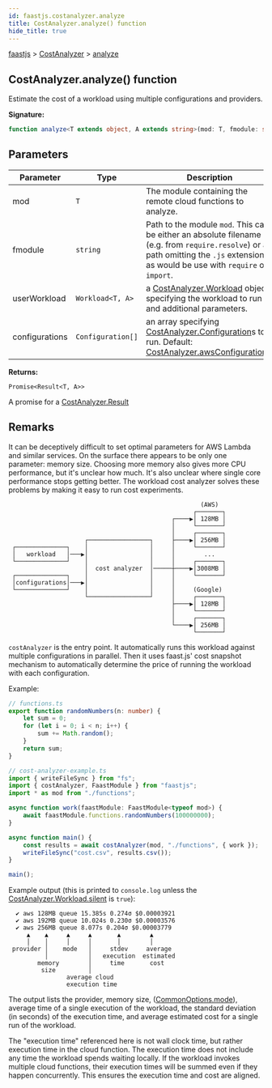 ```yaml
---
id: faastjs.costanalyzer.analyze
title: CostAnalyzer.analyze() function
hide_title: true
---
```

[faastjs](./faastjs.md) &gt; [CostAnalyzer](./faastjs.costanalyzer.md) &gt; [analyze](./faastjs.costanalyzer.analyze.md)

## CostAnalyzer.analyze() function

Estimate the cost of a workload using multiple configurations and providers.

<b>Signature:</b>

```typescript
function analyze<T extends object, A extends string>(mod: T, fmodule: string, userWorkload: Workload<T, A>, configurations?: Configuration[]): Promise<Result<T, A>>;
```

## Parameters

|  Parameter | Type | Description |
|  --- | --- | --- |
|  mod | <code>T</code> | The module containing the remote cloud functions to analyze. |
|  fmodule | <code>string</code> | Path to the module <code>mod</code>. This can be either an absolute filename (e.g. from <code>require.resolve</code>) or a path omitting the <code>.js</code> extension as would be use with <code>require</code> or <code>import</code>. |
|  userWorkload | <code>Workload&lt;T, A&gt;</code> | a [CostAnalyzer.Workload](./faastjs.costanalyzer.workload.md) object specifying the workload to run and additional parameters. |
|  configurations | <code>Configuration[]</code> | an array specifying [CostAnalyzer.Configuration](./faastjs.costanalyzer.configuration.md)<!-- -->s to run. Default: [CostAnalyzer.awsConfigurations](./faastjs.costanalyzer.awsconfigurations.md)<!-- -->. |

<b>Returns:</b>

`Promise<Result<T, A>>`

A promise for a [CostAnalyzer.Result](./faastjs.costanalyzer.result.md)

## Remarks

It can be deceptively difficult to set optimal parameters for AWS Lambda and similar services. On the surface there appears to be only one parameter: memory size. Choosing more memory also gives more CPU performance, but it's unclear how much. It's also unclear where single core performance stops getting better. The workload cost analyzer solves these problems by making it easy to run cost experiments.

```
                                                     (AWS)
                                                   ┌───────┐
                                             ┌────▶│ 128MB │
                                             │     └───────┘
                                             │     ┌───────┐
                     ┌─────────────────┐     ├────▶│ 256MB │
 ┌──────────────┐    │                 │     │     └───────┘
 │   workload   │───▶│                 │     │        ...
 └──────────────┘    │                 │     │     ┌───────┐
                     │  cost analyzer  │─────┼────▶│3008MB │
 ┌──────────────┐    │                 │     │     └───────┘
 │configurations│───▶│                 │     │
 └──────────────┘    │                 │     │     (Google)
                     └─────────────────┘     │     ┌───────┐
                                             ├────▶│ 128MB │
                                             │     └───────┘
                                             │     ┌───────┐
                                             └────▶│ 256MB │
                                                   └───────┘

```
`costAnalyzer` is the entry point. It automatically runs this workload against multiple configurations in parallel. Then it uses faast.js' cost snapshot mechanism to automatically determine the price of running the workload with each configuration.

Example:

```typescript
// functions.ts
export function randomNumbers(n: number) {
    let sum = 0;
    for (let i = 0; i < n; i++) {
        sum += Math.random();
    }
    return sum;
}

// cost-analyzer-example.ts
import { writeFileSync } from "fs";
import { costAnalyzer, FaastModule } from "faastjs";
import * as mod from "./functions";

async function work(faastModule: FaastModule<typeof mod>) {
    await faastModule.functions.randomNumbers(100000000);
}

async function main() {
    const results = await costAnalyzer(mod, "./functions", { work });
    writeFileSync("cost.csv", results.csv());
}

main();

```
Example output (this is printed to `console.log` unless the [CostAnalyzer.Workload.silent](./faastjs.costanalyzer.workload.silent.md) is `true`<!-- -->):

```
  ✔ aws 128MB queue 15.385s 0.274σ $0.00003921
  ✔ aws 192MB queue 10.024s 0.230σ $0.00003576
  ✔ aws 256MB queue 8.077s 0.204σ $0.00003779
     ▲    ▲     ▲     ▲       ▲        ▲
     │    │     │     │       │        │
 provider │    mode   │     stdev     average
          │           │   execution  estimated
        memory        │     time       cost
         size         │
                average cloud
                execution time

```
The output lists the provider, memory size, ([CommonOptions.mode](./faastjs.commonoptions.mode.md)<!-- -->), average time of a single execution of the workload, the standard deviation (in seconds) of the execution time, and average estimated cost for a single run of the workload.

The "execution time" referenced here is not wall clock time, but rather execution time in the cloud function. The execution time does not include any time the workload spends waiting locally. If the workload invokes multiple cloud functions, their execution times will be summed even if they happen concurrently. This ensures the execution time and cost are aligned.
